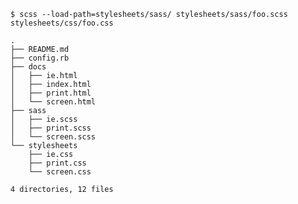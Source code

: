 `$ scss --load-path=stylesheets/sass/ stylesheets/sass/foo.scss stylesheets/css/foo.css`

	.
	├── README.md
	├── config.rb
	├── docs
	│   ├── ie.html
	│   ├── index.html
	│   ├── print.html
	│   └── screen.html
	├── sass
	│   ├── ie.scss
	│   ├── print.scss
	│   └── screen.scss
	└── stylesheets
		├── ie.css
		├── print.css
		└── screen.css

	4 directories, 12 files

